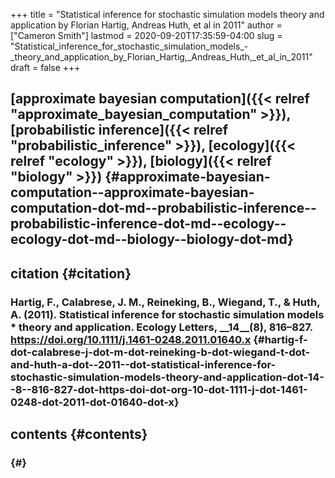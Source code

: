 +++
title = "Statistical inference for stochastic simulation models theory and application by Florian Hartig, Andreas Huth, et al in 2011"
author = ["Cameron Smith"]
lastmod = 2020-09-20T17:35:59-04:00
slug = "Statistical_inference_for_stochastic_simulation_models_-_theory_and_application_by_Florian_Hartig,_Andreas_Huth,_et_al_in_2011"
draft = false
+++

## [approximate bayesian computation]({{< relref "approximate_bayesian_computation" >}}), [probabilistic inference]({{< relref "probabilistic_inference" >}}), [ecology]({{< relref "ecology" >}}), [biology]({{< relref "biology" >}}) {#approximate-bayesian-computation--approximate-bayesian-computation-dot-md--probabilistic-inference--probabilistic-inference-dot-md--ecology--ecology-dot-md--biology--biology-dot-md}


## citation {#citation}


### Hartig, F., Calabrese, J. M., Reineking, B., Wiegand, T., & Huth, A. (2011). Statistical inference for stochastic simulation models \* theory and application. <span class="underline"><span class="underline">Ecology Letters</span></span>, \_\_14\_\_(8), 816–827. <https://doi.org/10.1111/j.1461-0248.2011.01640.x> {#hartig-f-dot-calabrese-j-dot-m-dot-reineking-b-dot-wiegand-t-dot-and-huth-a-dot--2011--dot-statistical-inference-for-stochastic-simulation-models-theory-and-application-dot-14--8--816-827-dot-https-doi-dot-org-10-dot-1111-j-dot-1461-0248-dot-2011-dot-01640-dot-x}


## contents {#contents}


###  {#}
